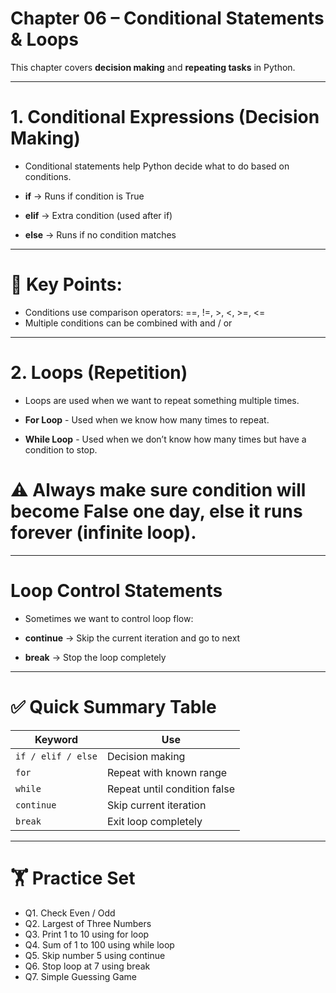 # Chapter 06 – Conditional Statements & Loops

This chapter covers **decision making** and **repeating tasks** in Python.  

---

# 1. Conditional Expressions (Decision Making)

- Conditional statements help Python decide what to do based on conditions.

- **if** → Runs if condition is True
- **elif** → Extra condition (used after if)
- **else** → Runs if no condition matches

---

# 📌 Key Points:

- Conditions use comparison operators: ==, !=, >, <, >=, <=
- Multiple conditions can be combined with and / or

---

# 2. Loops (Repetition)

- Loops are used when we want to repeat something multiple times.

- **For Loop** - Used when we know how many times to repeat.
- **While Loop** - Used when we don’t know how many times but have a condition to stop.


# ⚠️ Always make sure condition will become False one day, else it runs forever (infinite loop).

---

# Loop Control Statements

- Sometimes we want to control loop flow:

- **continue** → Skip the current iteration and go to next
- **break** → Stop the loop completely

---

# ✅ Quick Summary Table

| Keyword            | Use                          |
| ------------------ | ---------------------------- |
| `if / elif / else` | Decision making              |
| `for`              | Repeat with known range      |
| `while`            | Repeat until condition false |
| `continue`         | Skip current iteration       |
| `break`            | Exit loop completely         |

---

# 🏋️ Practice Set

- Q1. Check Even / Odd
- Q2. Largest of Three Numbers
- Q3. Print 1 to 10 using for loop
- Q4. Sum of 1 to 100 using while loop
- Q5. Skip number 5 using continue
- Q6. Stop loop at 7 using break
- Q7. Simple Guessing Game